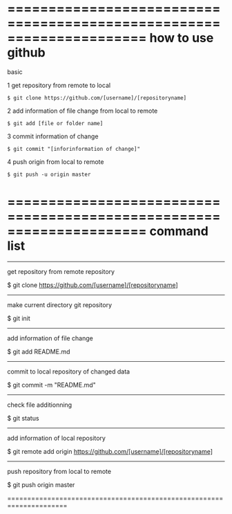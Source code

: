 =====================================================================
how to use github
=====================================================================
basic

1 get repository from remote to local

	$ git clone https://github.com/[username]/[repositoryname]

2 add information of file change from local to remote

	$ git add [file or folder name]

3 commit information of change 

	$ git commit "[inforinformation of change]"

4 push origin from local to remote

	$ git push -u origin master

=====================================================================
command list
=====================================================================

---------------------------------------------------------------------
get repository from remote repository

$ git clone https://github.com/[username]/[repositoryname]


---------------------------------------------------------------------
make current directory git repository

$ git init


---------------------------------------------------------------------
add information of file change

$ git add README.md


---------------------------------------------------------------------
commit to local repository of changed data

$ git commit -m "README.md"


---------------------------------------------------------------------
check file additionning

$ git status


---------------------------------------------------------------------
add information of local repository

$ git remote add origin https://github.com/[username]/[repositoryname]


---------------------------------------------------------------------
push repository from local to remote

$ git push origin master


=====================================================================
